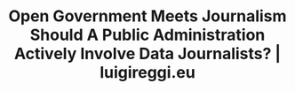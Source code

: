---
layout: post
link: http://luigireggi.eu/2014/11/18/open-government-meets-journalism-should-a-public-administration-actively-involve-data-journalists/
title: Open Government Meets Journalism  Should A Public Administration Actively Involve Data Journalists? | luigireggi.eu
---